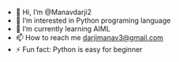 - 👋 Hi, I’m @Manavdarji2
- 👀 I’m interested in Python programing language
- 🌱 I’m currently learning AIML
- 📫 How to reach me darjimanav3@gmail.com
- ⚡ Fun fact: Python is easy for beginner

<!---
Manavdarji2/Manavdarji2 is a ✨ special ✨ repository because its `README.md` (this file) appears on your GitHub profile.
You can click the Preview link to take a look at your changes.
--->

